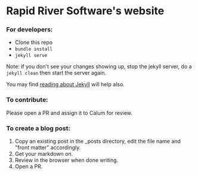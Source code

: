 Rapid River Software's website
====================

### For developers:

- Clone this repo
- `bundle install`
- `jekyll serve`

Note: if you don't see your changes showing up, stop the jekyll server, do a `jekyll clean` then start the server again.

You may find [reading about Jekyll](https://jekyllrb.com) will help also.

### To contribute:

Please open a PR and assign it to Calum for review.

### To create a blog post:

1. Copy an existing post in the _posts directory, edit the file name and "front matter" accordingly.
2. Get your markdown on.
3. Review in the browser when done writing.
4. Open a PR.
